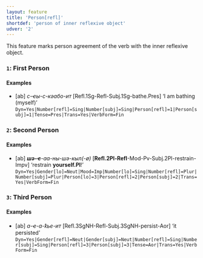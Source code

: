 ```yaml
---
layout: feature
title: 'Person[refl]'
shortdef: 'person of inner reflexive object'
udver: '2'
---
```


This feature marks person agreement of the verb with the inner reflexive object.

### <a name="1">`1`</a>: First Person

#### Examples

* [ab] _с-ҽы-с-кәабо-ит_ [Refl.1Sg-Refl-Subj.1Sg-bathe.Pres] ‘I am bathing (myself)’ `Dyn=Yes|Number[refl]=Sing|Number[subj]=Sing|Person[refl]=1|Person[subj]=1|Tense=Pres|Trans=Yes|VerbForm=Fin`

### <a name="2">`2`</a>: Second Person

#### Examples

* [ab] _<b>шә-ҽ</b>-аа-ны-шә-кыл(-ø)_ [<b>Refl.2Pl-Refl</b>-Mod-Pv-Subj.2Pl-restrain-Impv] ‘restrain <b>yourself.Pl</b>!’ `Dyn=Yes|Gender[lo]=Neut|Mood=Imp|Number[lo]=Sing|Number[refl]=Plur|Number[subj]=Plur|Person[lo]=3|Person[refl]=2|Person[subj]=2|Trans=Yes|VerbForm=Fin`

### <a name="3">`3`</a>: Third Person

#### Examples

* [ab] _а-ҽ-а-ҟье-ит_ [Refl.3SgNH-Refl-Subj.3SgNH-persist-Aor] ‘it persisted’ `Dyn=Yes|Gender[refl]=Neut|Gender[subj]=Neut|Number[refl]=Sing|Number[subj]=Sing|Person[refl]=3|Person[subj]=3|Tense=Aor|Trans=Yes|VerbForm=Fin`
